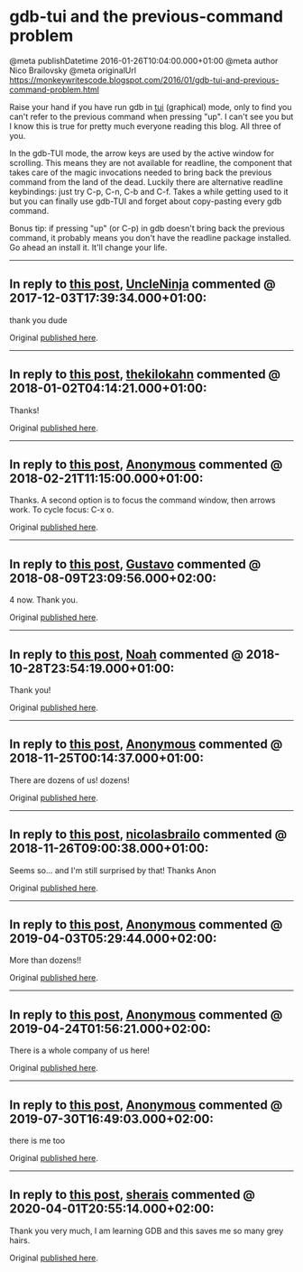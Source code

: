 # gdb-tui and the previous-command problem

@meta publishDatetime 2016-01-26T10:04:00.000+01:00
@meta author Nico Brailovsky
@meta originalUrl https://monkeywritescode.blogspot.com/2016/01/gdb-tui-and-previous-command-problem.html

Raise your hand if you have run gdb in [tui](/blog_md/2009/0922_gdbgraphictuimode.md) (graphical) mode, only to find you can't refer to the previous command when pressing "up". I can't see you but I know this is true for pretty much everyone reading this blog. All three of you.

In the gdb-TUI mode, the arrow keys are used by the active window for scrolling. This means they are not available for readline, the component that takes care of the magic invocations needed to bring back the previous command from the land of the dead. Luckily there are alternative readline keybindings: just try C-p, C-n, C-b and C-f. Takes a while getting used to it but you can finally use gdb-TUI and forget about copy-pasting every gdb command.

Bonus tip: if pressing "up" (or C-p) in gdb doesn't bring back the previous command, it probably means you don't have the readline package installed. Go ahead an install it. It'll change your life.


---
## In reply to [this post](), [UncleNinja](/blog_md/youfoundadeadlink.md) commented @ 2017-12-03T17:39:34.000+01:00:

thank you dude

Original [published here](/blog_md/2016/0126_gdbtuiandthepreviouscommandproblem.md).

---
## In reply to [this post](), [thekilokahn](/blog_md/youfoundadeadlink.md) commented @ 2018-01-02T04:14:21.000+01:00:

Thanks!

Original [published here](/blog_md/2016/0126_gdbtuiandthepreviouscommandproblem.md).

---
## In reply to [this post](), [Anonymous]() commented @ 2018-02-21T11:15:00.000+01:00:

Thanks. A second option is to focus the command window, then arrows work. To cycle focus: C-x o.

Original [published here](/blog_md/2016/0126_gdbtuiandthepreviouscommandproblem.md).

---
## In reply to [this post](), [Gustavo]() commented @ 2018-08-09T23:09:56.000+02:00:

4 now. Thank you.

Original [published here](/blog_md/2016/0126_gdbtuiandthepreviouscommandproblem.md).

---
## In reply to [this post](), [Noah]() commented @ 2018-10-28T23:54:19.000+01:00:

Thank you!

Original [published here](/blog_md/2016/0126_gdbtuiandthepreviouscommandproblem.md).

---
## In reply to [this post](), [Anonymous]() commented @ 2018-11-25T00:14:37.000+01:00:

There are dozens of us! dozens!

Original [published here](/blog_md/2016/0126_gdbtuiandthepreviouscommandproblem.md).

---
## In reply to [this post](), [nicolasbrailo](/blog_md) commented @ 2018-11-26T09:00:38.000+01:00:

Seems so... and I'm still surprised by that!
Thanks Anon

Original [published here](/blog_md/2016/0126_gdbtuiandthepreviouscommandproblem.md).

---
## In reply to [this post](), [Anonymous]() commented @ 2019-04-03T05:29:44.000+02:00:

More than dozens!!

Original [published here](/blog_md/2016/0126_gdbtuiandthepreviouscommandproblem.md).

---
## In reply to [this post](), [Anonymous]() commented @ 2019-04-24T01:56:21.000+02:00:

There is a whole company of us here!

Original [published here](/blog_md/2016/0126_gdbtuiandthepreviouscommandproblem.md).

---
## In reply to [this post](), [Anonymous]() commented @ 2019-07-30T16:49:03.000+02:00:

there is me too

Original [published here](/blog_md/2016/0126_gdbtuiandthepreviouscommandproblem.md).

---
## In reply to [this post](), [sherais](/blog_md/youfoundadeadlink.md) commented @ 2020-04-01T20:55:14.000+02:00:

Thank you very much, I am learning GDB and this saves me so many grey hairs.

Original [published here](/blog_md/2016/0126_gdbtuiandthepreviouscommandproblem.md).
